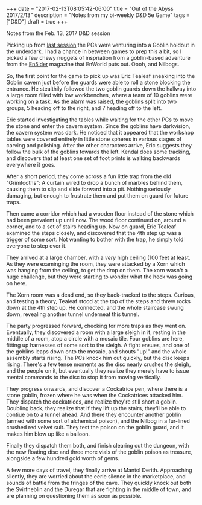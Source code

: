 +++
date = "2017-02-13T08:05:42-06:00"
title = "Out of the Abyss 2017/2/13"
description = "Notes from my bi-weekly D&D 5e Game"
tags = ["D&D"]
draft = true
+++

Notes from the Feb. 13, 2017 D&D session

Picking up from [last session][1] the PCs were venturing into a Goblin holdout in the underdark. I had a chance in between games to prep this a bit, so I picked a few chewy nuggets of inspriation from a goblin-based adventure from the [En5ider][2] magazine that EnWorld puts out. Oooh, and Nilbogs. 

So, the first point for the game to pick up was Eric Tealeaf sneaking into the Goblin cavern just before the guards were able to roll a stone blocking the entrance. He stealthily followed the two goblin guards down the hallway into a large room filled with low workbenches, where a team of 10 goblins were working on a task. As the alarm was raised, the goblins split into two groups, 5 heading off to the right, and 7 heading off to the left. 

Eric started investigating the tables while waiting for the other PCs to move the stone and enter the cavern system. Since the goblins have darkvision, the cavern system was dark. He noticed that it appeared that the workshop tables were covered entirely in little stone spheres in various stages of carving and polishing. After the other characters arrive, Eric suggests they follow the bulk of the goblins towards the left. Kendal does some tracking, and discovers that at least one set of foot prints is walking backwards everywhere it goes. 

After a short period, they come across a fun little trap from the old "Grimtooths": A curtain wired to drop a bunch of marbles behind them, causing them to slip and slide forward into a pit. Nothing seriously damaging, but enough to frustrate them and put them on guard for future traps.

Then came a corridor which had a wooden floor instead of the stone which had been prevalent up until now.  The wood floor continued on, around a corner, and to a set of stairs heading up.  Now on guard, Eric Tealeaf examined the steps closely, and discovered that the 4th step up was a trigger of some sort.  Not wanting to bother with the trap, he simply told everyone to step over it. 

They arrived at a large chamber, with a *very* high ceiling (100 feet at least.  As they were examinging the room, they were attacked by a Xorn which was hanging from the ceiling, to get the drop on them. The xorn wasn't a huge challenge, but they were starting to wonder what the heck was going on here. 

The Xorn room was a dead end, so they back-tracked to the steps.  Curious, and testing a theory, Tealeaf stood at the top of the steps and threw rocks down at the 4th step up. He connected, and the whole staircase swung down, revealing another tunnel underneat this tunnel. 

The party progressed forward, checking for more traps as they went on.  Eventually, they discovered a room with a large sleigh in it, resting in the middle of a room, atop a circle with a mosaic tile. Four goblins are here, fitting up harnesses of some sort to the sleigh. A fight ensues, and one of the goblins leaps down onto the mosaic, and shouts "up!" and the whole assembly starts rising.  The PCs knock him out quickly, but the disc keeps rising.  There's a few tense moments as the disc nearly crushes the sleigh, and the people on it, but eventually they realize they merely have to issue mental commands to the disc to stop it from moving vertically. 

They progress onwards, and discover a Cockatrice pen, where there is a stone goblin, frozen where he was when the Cockatrices attacked him.  They dispatch the cockatrices, and realize they're still short a goblin. Doubling back, they realize that if they lift up the stairs, they'll be able to contiue on to a tunnel ahead. And there they encounter another goblin (armed with some sort of alchemical poison), and the Nilbog in a fur-lined crushed red velvet suit. They test the poison on the goblin guard, and it makes him blow up like a balloon.

Finally they dispatch them both, and finish clearing out the dungeon, with the new floating disc and three more vials of the goblin poison as treasure, alongside a few hundred gold worth of gems.

A few more days of travel, they finally arrive at Mantol Derith. Approaching silently, they are worried about the eerie silence in the marketplace, and sounds of battle from the fringes of the cave. They quickly knock out both the Svirfneblin and the Duregar that are fighting in the middle of town, and are planning on questioning them as soon as possible.

[1]: /post/out-of-the-abyss-jan-29-2016
[2]: https://patreon.com/ensider
